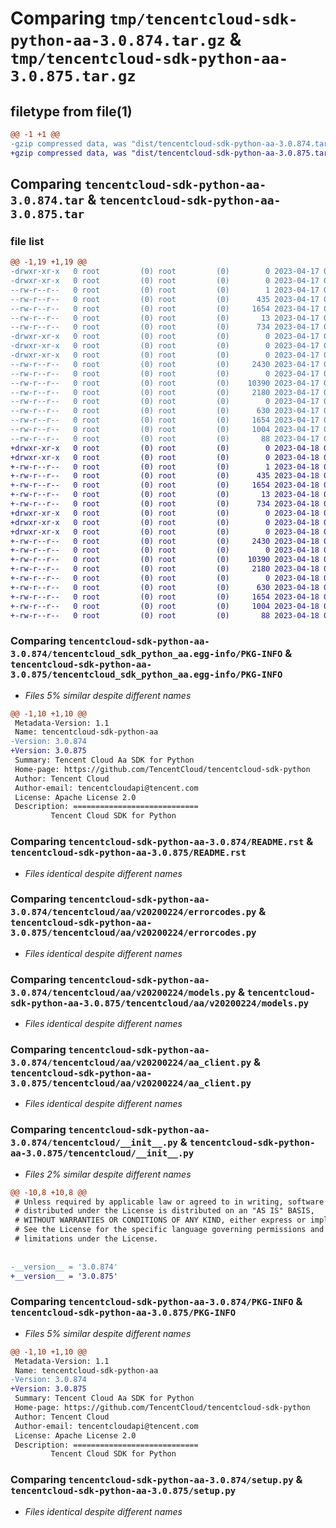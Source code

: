 # Comparing `tmp/tencentcloud-sdk-python-aa-3.0.874.tar.gz` & `tmp/tencentcloud-sdk-python-aa-3.0.875.tar.gz`

## filetype from file(1)

```diff
@@ -1 +1 @@
-gzip compressed data, was "dist/tencentcloud-sdk-python-aa-3.0.874.tar", last modified: Mon Apr 17 00:14:41 2023, max compression
+gzip compressed data, was "dist/tencentcloud-sdk-python-aa-3.0.875.tar", last modified: Tue Apr 18 00:18:06 2023, max compression
```

## Comparing `tencentcloud-sdk-python-aa-3.0.874.tar` & `tencentcloud-sdk-python-aa-3.0.875.tar`

### file list

```diff
@@ -1,19 +1,19 @@
-drwxr-xr-x   0 root         (0) root         (0)        0 2023-04-17 00:14:41.000000 tencentcloud-sdk-python-aa-3.0.874/
-drwxr-xr-x   0 root         (0) root         (0)        0 2023-04-17 00:14:41.000000 tencentcloud-sdk-python-aa-3.0.874/tencentcloud_sdk_python_aa.egg-info/
--rw-r--r--   0 root         (0) root         (0)        1 2023-04-17 00:14:41.000000 tencentcloud-sdk-python-aa-3.0.874/tencentcloud_sdk_python_aa.egg-info/dependency_links.txt
--rw-r--r--   0 root         (0) root         (0)      435 2023-04-17 00:14:41.000000 tencentcloud-sdk-python-aa-3.0.874/tencentcloud_sdk_python_aa.egg-info/SOURCES.txt
--rw-r--r--   0 root         (0) root         (0)     1654 2023-04-17 00:14:41.000000 tencentcloud-sdk-python-aa-3.0.874/tencentcloud_sdk_python_aa.egg-info/PKG-INFO
--rw-r--r--   0 root         (0) root         (0)       13 2023-04-17 00:14:41.000000 tencentcloud-sdk-python-aa-3.0.874/tencentcloud_sdk_python_aa.egg-info/top_level.txt
--rw-r--r--   0 root         (0) root         (0)      734 2023-04-17 00:14:41.000000 tencentcloud-sdk-python-aa-3.0.874/README.rst
-drwxr-xr-x   0 root         (0) root         (0)        0 2023-04-17 00:14:41.000000 tencentcloud-sdk-python-aa-3.0.874/tencentcloud/
-drwxr-xr-x   0 root         (0) root         (0)        0 2023-04-17 00:14:41.000000 tencentcloud-sdk-python-aa-3.0.874/tencentcloud/aa/
-drwxr-xr-x   0 root         (0) root         (0)        0 2023-04-17 00:14:41.000000 tencentcloud-sdk-python-aa-3.0.874/tencentcloud/aa/v20200224/
--rw-r--r--   0 root         (0) root         (0)     2430 2023-04-17 00:14:41.000000 tencentcloud-sdk-python-aa-3.0.874/tencentcloud/aa/v20200224/errorcodes.py
--rw-r--r--   0 root         (0) root         (0)        0 2023-04-17 00:14:41.000000 tencentcloud-sdk-python-aa-3.0.874/tencentcloud/aa/v20200224/__init__.py
--rw-r--r--   0 root         (0) root         (0)    10390 2023-04-17 00:14:41.000000 tencentcloud-sdk-python-aa-3.0.874/tencentcloud/aa/v20200224/models.py
--rw-r--r--   0 root         (0) root         (0)     2180 2023-04-17 00:14:41.000000 tencentcloud-sdk-python-aa-3.0.874/tencentcloud/aa/v20200224/aa_client.py
--rw-r--r--   0 root         (0) root         (0)        0 2023-04-17 00:14:41.000000 tencentcloud-sdk-python-aa-3.0.874/tencentcloud/aa/__init__.py
--rw-r--r--   0 root         (0) root         (0)      630 2023-04-17 00:14:41.000000 tencentcloud-sdk-python-aa-3.0.874/tencentcloud/__init__.py
--rw-r--r--   0 root         (0) root         (0)     1654 2023-04-17 00:14:41.000000 tencentcloud-sdk-python-aa-3.0.874/PKG-INFO
--rw-r--r--   0 root         (0) root         (0)     1004 2023-04-17 00:14:41.000000 tencentcloud-sdk-python-aa-3.0.874/setup.py
--rw-r--r--   0 root         (0) root         (0)       88 2023-04-17 00:14:41.000000 tencentcloud-sdk-python-aa-3.0.874/setup.cfg
+drwxr-xr-x   0 root         (0) root         (0)        0 2023-04-18 00:18:06.000000 tencentcloud-sdk-python-aa-3.0.875/
+drwxr-xr-x   0 root         (0) root         (0)        0 2023-04-18 00:18:06.000000 tencentcloud-sdk-python-aa-3.0.875/tencentcloud_sdk_python_aa.egg-info/
+-rw-r--r--   0 root         (0) root         (0)        1 2023-04-18 00:18:06.000000 tencentcloud-sdk-python-aa-3.0.875/tencentcloud_sdk_python_aa.egg-info/dependency_links.txt
+-rw-r--r--   0 root         (0) root         (0)      435 2023-04-18 00:18:06.000000 tencentcloud-sdk-python-aa-3.0.875/tencentcloud_sdk_python_aa.egg-info/SOURCES.txt
+-rw-r--r--   0 root         (0) root         (0)     1654 2023-04-18 00:18:06.000000 tencentcloud-sdk-python-aa-3.0.875/tencentcloud_sdk_python_aa.egg-info/PKG-INFO
+-rw-r--r--   0 root         (0) root         (0)       13 2023-04-18 00:18:06.000000 tencentcloud-sdk-python-aa-3.0.875/tencentcloud_sdk_python_aa.egg-info/top_level.txt
+-rw-r--r--   0 root         (0) root         (0)      734 2023-04-18 00:18:06.000000 tencentcloud-sdk-python-aa-3.0.875/README.rst
+drwxr-xr-x   0 root         (0) root         (0)        0 2023-04-18 00:18:06.000000 tencentcloud-sdk-python-aa-3.0.875/tencentcloud/
+drwxr-xr-x   0 root         (0) root         (0)        0 2023-04-18 00:18:06.000000 tencentcloud-sdk-python-aa-3.0.875/tencentcloud/aa/
+drwxr-xr-x   0 root         (0) root         (0)        0 2023-04-18 00:18:06.000000 tencentcloud-sdk-python-aa-3.0.875/tencentcloud/aa/v20200224/
+-rw-r--r--   0 root         (0) root         (0)     2430 2023-04-18 00:18:06.000000 tencentcloud-sdk-python-aa-3.0.875/tencentcloud/aa/v20200224/errorcodes.py
+-rw-r--r--   0 root         (0) root         (0)        0 2023-04-18 00:18:06.000000 tencentcloud-sdk-python-aa-3.0.875/tencentcloud/aa/v20200224/__init__.py
+-rw-r--r--   0 root         (0) root         (0)    10390 2023-04-18 00:18:06.000000 tencentcloud-sdk-python-aa-3.0.875/tencentcloud/aa/v20200224/models.py
+-rw-r--r--   0 root         (0) root         (0)     2180 2023-04-18 00:18:06.000000 tencentcloud-sdk-python-aa-3.0.875/tencentcloud/aa/v20200224/aa_client.py
+-rw-r--r--   0 root         (0) root         (0)        0 2023-04-18 00:18:06.000000 tencentcloud-sdk-python-aa-3.0.875/tencentcloud/aa/__init__.py
+-rw-r--r--   0 root         (0) root         (0)      630 2023-04-18 00:18:06.000000 tencentcloud-sdk-python-aa-3.0.875/tencentcloud/__init__.py
+-rw-r--r--   0 root         (0) root         (0)     1654 2023-04-18 00:18:06.000000 tencentcloud-sdk-python-aa-3.0.875/PKG-INFO
+-rw-r--r--   0 root         (0) root         (0)     1004 2023-04-18 00:18:06.000000 tencentcloud-sdk-python-aa-3.0.875/setup.py
+-rw-r--r--   0 root         (0) root         (0)       88 2023-04-18 00:18:06.000000 tencentcloud-sdk-python-aa-3.0.875/setup.cfg
```

### Comparing `tencentcloud-sdk-python-aa-3.0.874/tencentcloud_sdk_python_aa.egg-info/PKG-INFO` & `tencentcloud-sdk-python-aa-3.0.875/tencentcloud_sdk_python_aa.egg-info/PKG-INFO`

 * *Files 5% similar despite different names*

```diff
@@ -1,10 +1,10 @@
 Metadata-Version: 1.1
 Name: tencentcloud-sdk-python-aa
-Version: 3.0.874
+Version: 3.0.875
 Summary: Tencent Cloud Aa SDK for Python
 Home-page: https://github.com/TencentCloud/tencentcloud-sdk-python
 Author: Tencent Cloud
 Author-email: tencentcloudapi@tencent.com
 License: Apache License 2.0
 Description: ============================
         Tencent Cloud SDK for Python
```

### Comparing `tencentcloud-sdk-python-aa-3.0.874/README.rst` & `tencentcloud-sdk-python-aa-3.0.875/README.rst`

 * *Files identical despite different names*

### Comparing `tencentcloud-sdk-python-aa-3.0.874/tencentcloud/aa/v20200224/errorcodes.py` & `tencentcloud-sdk-python-aa-3.0.875/tencentcloud/aa/v20200224/errorcodes.py`

 * *Files identical despite different names*

### Comparing `tencentcloud-sdk-python-aa-3.0.874/tencentcloud/aa/v20200224/models.py` & `tencentcloud-sdk-python-aa-3.0.875/tencentcloud/aa/v20200224/models.py`

 * *Files identical despite different names*

### Comparing `tencentcloud-sdk-python-aa-3.0.874/tencentcloud/aa/v20200224/aa_client.py` & `tencentcloud-sdk-python-aa-3.0.875/tencentcloud/aa/v20200224/aa_client.py`

 * *Files identical despite different names*

### Comparing `tencentcloud-sdk-python-aa-3.0.874/tencentcloud/__init__.py` & `tencentcloud-sdk-python-aa-3.0.875/tencentcloud/__init__.py`

 * *Files 2% similar despite different names*

```diff
@@ -10,8 +10,8 @@
 # Unless required by applicable law or agreed to in writing, software
 # distributed under the License is distributed on an "AS IS" BASIS,
 # WITHOUT WARRANTIES OR CONDITIONS OF ANY KIND, either express or implied.
 # See the License for the specific language governing permissions and
 # limitations under the License.
 
 
-__version__ = '3.0.874'
+__version__ = '3.0.875'
```

### Comparing `tencentcloud-sdk-python-aa-3.0.874/PKG-INFO` & `tencentcloud-sdk-python-aa-3.0.875/PKG-INFO`

 * *Files 5% similar despite different names*

```diff
@@ -1,10 +1,10 @@
 Metadata-Version: 1.1
 Name: tencentcloud-sdk-python-aa
-Version: 3.0.874
+Version: 3.0.875
 Summary: Tencent Cloud Aa SDK for Python
 Home-page: https://github.com/TencentCloud/tencentcloud-sdk-python
 Author: Tencent Cloud
 Author-email: tencentcloudapi@tencent.com
 License: Apache License 2.0
 Description: ============================
         Tencent Cloud SDK for Python
```

### Comparing `tencentcloud-sdk-python-aa-3.0.874/setup.py` & `tencentcloud-sdk-python-aa-3.0.875/setup.py`

 * *Files identical despite different names*

